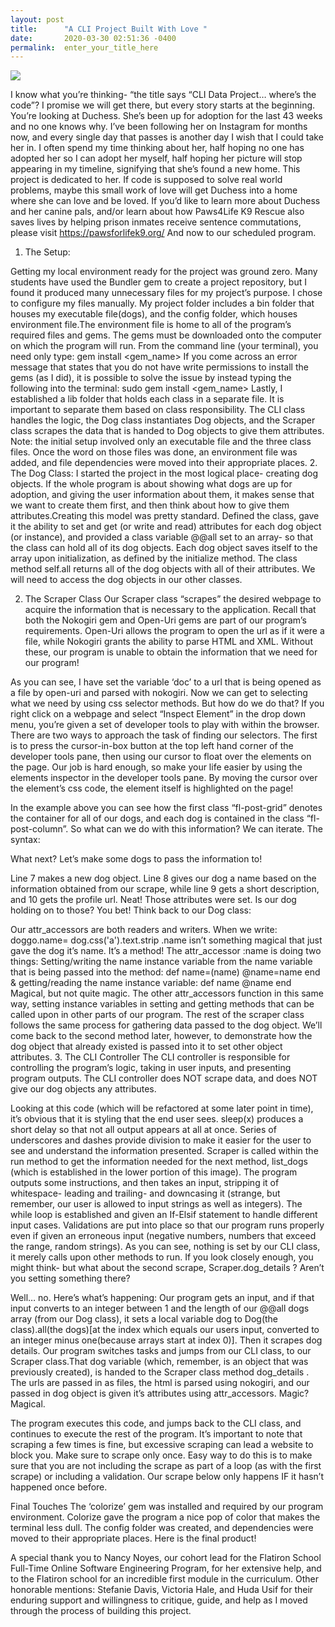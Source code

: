 ```yaml
---
layout: post
title:      "A CLI Project Built With Love "
date:       2020-03-30 02:51:36 -0400
permalink:  enter_your_title_here
---
```



![](https://miro.medium.com/max/1260/1*untSK8kBGV-NcdexYEM1uw.png)

I know what you’re thinking- “the title says “CLI Data Project… where’s the code”?
I promise we will get there, but every story starts at the beginning.
You’re looking at Duchess. She’s been up for adoption for the last 43 weeks and no one knows why. I’ve been following her on Instagram for months now, and every single day that passes is another day I wish that I could take her in.
I often spend my time thinking about her, half hoping no one has adopted her so I can adopt her myself, half hoping her picture will stop appearing in my timeline, signifying that she’s found a new home.
This project is dedicated to her.
If code is supposed to solve real world problems, maybe this small work of love will get Duchess into a home where she can love and be loved.
If you’d like to learn more about Duchess and her canine pals, and/or learn about how Paws4Life K9 Rescue also saves lives by helping prison inmates receive sentence commutations, please visit https://pawsforlifek9.org/
And now to our scheduled program.
1. The Setup:

Getting my local environment ready for the project was ground zero. Many students have used the Bundler gem to create a project repository, but I found it produced many unnecessary files for my project’s purpose. I chose to configure my files manually.
My project folder includes a bin folder that houses my executable file(dogs), and the config folder, which houses environment file.The environment file is home to all of the program’s required files and gems. The gems must be downloaded onto the computer on which the program will run. From the command line (your terminal), you need only type:
gem install <gem_name>
If you come across an error message that states that you do not have write permissions to install the gems (as I did), it is possible to solve the issue by instead typing the following into the terminal:
sudo gem install <gem_name>
Lastly, I established a lib folder that holds each class in a separate file. It is important to separate them based on class responsibility. The CLI class handles the logic, the Dog class instantiates Dog objects, and the Scraper class scrapes the data that is handed to Dog objects to give them attributes.
Note: the initial setup involved only an executable file and the three class files. Once the word on those files was done, an environment file was added, and file dependencies were moved into their appropriate places.
2. The Dog Class:
I started the project in the most logical place- creating dog objects. If the whole program is about showing what dogs are up for adoption, and giving the user information about them, it makes sense that we want to create them first, and then think about how to give them attributes.Creating this model was pretty standard. Defined the class, gave it the ability to set and get (or write and read) attributes for each dog object (or instance), and provided a class variable @@all set to an array- so that the class can hold all of its dog objects. Each dog object saves itself to the array upon initialization, as defined by the initialize method. The class method self.all returns all of the dog objects with all of their attributes.
We will need to access the dog objects in our other classes.


2. The Scraper Class
Our Scraper class “scrapes” the desired webpage to acquire the information that is necessary to the application. Recall that both the Nokogiri gem and Open-Uri gems are part of our program’s requirements. Open-Uri allows the program to open the url as if it were a file, while Nokogiri grants the ability to parse HTML and XML. Without these, our program is unable to obtain the information that we need for our program!

As you can see, I have set the variable ‘doc’ to a url that is being opened as a file by open-uri and parsed with nokogiri. Now we can get to selecting what we need by using css selector methods. But how do we do that?
If you right click on a webpage and select “Inspect Element” in the drop down menu, you’re given a set of developer tools to play with within the browser. There are two ways to approach the task of finding our selectors. The first is to press the cursor-in-box button at the top left hand corner of the developer tools pane, then using our cursor to float over the elements on the page. Our job is hard enough, so make your life easier by using the elements inspector in the developer tools pane. By moving the cursor over the element’s css code, the element itself is highlighted on the page!

In the example above you can see how the first class “fl-post-grid” denotes the container for all of our dogs, and each dog is contained in the class “fl-post-column”. So what can we do with this information? We can iterate.
The syntax:

What next? Let’s make some dogs to pass the information to!

Line 7 makes a new dog object.
Line 8 gives our dog a name based on the information obtained from our scrape, while line 9 gets a short description, and 10 gets the profile url.
Neat! Those attributes were set. Is our dog holding on to those? You bet! Think back to our Dog class:

Our attr_accessors are both readers and writers. When we write:
doggo.name= dog.css('a').text.strip
.name isn’t something magical that just gave the dog it’s name.
It’s a method! The attr_accessor :name is doing two things:
Setting/writing the name instance variable from the name variable that is being passed into the method:
def name=(name)
@name=name
end 
& getting/reading the name instance variable:
def name
@name 
end 
Magical, but not quite magic. The other attr_accessors function in this same way, setting instance variables in setting and getting methods that can be called upon in other parts of our program.
The rest of the scraper class follows the same process for gathering data passed to the dog object. We’ll come back to the second method later, however, to demonstrate how the dog object that already existed is passed into it to set other object attributes.
3. The CLI Controller
The CLI controller is responsible for controlling the program’s logic, taking in user inputs, and presenting program outputs. The CLI controller does NOT scrape data, and does NOT give our dog objects any attributes.

Looking at this code (which will be refactored at some later point in time), it’s obvious that it is styling that the end user sees.
sleep(x) produces a short delay so that not all output appears at all at once.
Series of underscores and dashes provide division to make it easier for the user to see and understand the information presented.
Scraper is called within the run method to get the information needed for the next method, list_dogs (which is established in the lower portion of this image).
The program outputs some instructions, and then takes an input, stripping it of whitespace- leading and trailing- and downcasing it (strange, but remember, our user is allowed to input strings as well as integers).
The while loop is established and given an If-Elsif statement to handle different input cases. Validations are put into place so that our program runs properly even if given an erroneous input (negative numbers, numbers that exceed the range, random strings).
As you can see, nothing is set by our CLI class, it merely calls upon other methods to run.
If you look closely enough, you might think- but what about the second scrape, Scraper.dog_details ? Aren’t you setting something there?

Well… no. Here’s what’s happening:
Our program gets an input, and if that input converts to an integer between 1 and the length of our @@all dogs array (from our Dog class), it sets a local variable dog to Dog(the class).all(the dogs)[at the index which equals our users input, converted to an integer minus one(because arrays start at index 0)].
Then it scrapes dog details. Our program switches tasks and jumps from our CLI class, to our Scraper class.That dog variable (which, remember, is an object that was previously created), is handed to the Scraper class method dog_details . The urls are passed in as files, the html is parsed using nokogiri, and our passed in dog object is given it’s attributes using attr_accessors. Magic? Magical.

The program executes this code, and jumps back to the CLI class, and continues to execute the rest of the program.
It’s important to note that scraping a few times is fine, but excessive scraping can lead a website to block you. Make sure to scrape only once. Easy way to do this is to make sure that you are not including the scrape as part of a loop (as with the first scrape) or including a validation. Our scrape below only happens IF it hasn’t happened once before.

Final Touches
The ‘colorize’ gem was installed and required by our program environment. Colorize gave the program a nice pop of color that makes the terminal less dull.
The config folder was created, and dependencies were moved to their appropriate places.
Here is the final product!

A special thank you to Nancy Noyes, our cohort lead for the Flatiron School Full-Time Online Software Engineering Program, for her extensive help, and to the Flatiron school for an incredible first module in the curriculum.
Other honorable mentions: Stefanie Davis, Victoria Hale, and Huda Usif for their enduring support and willingness to critique, guide, and help as I moved through the process of building this project.


